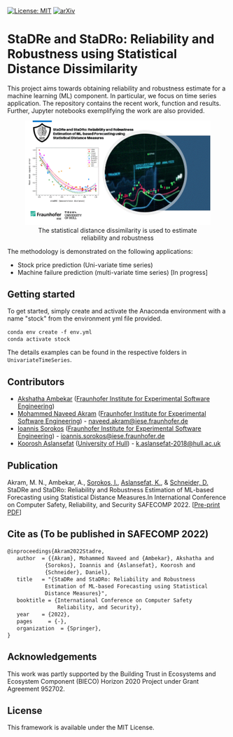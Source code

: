 [![License: MIT](https://img.shields.io/badge/License-MIT-yellow.svg)](https://opensource.org/licenses/MIT) [![arXiv](https://img.shields.io/badge/arXiv-2206.11116-<COLOR>.svg)](https://arxiv.org/abs/2206.11116
)
# StaDRe and StaDRo: Reliability and Robustness using Statistical Distance Dissimilarity
This project aims towards obtaining reliability and robustness estimate for a machine learning (ML) component. In particular, we focus on time series application. The repository contains the recent work, function and results. Further, Jupyter notebooks exemplifying the work are also provided. 

<figure>
    <center>
        <img
        src="figs/SafeML_TimeSeries_v3.gif"
        alt="The SafeML Time Series Overview.">
        <figcaption>The statistical distance dissimilarity is used to estimate reliability and robustness</figcaption>
    </center>
</figure>

The methodology is demonstrated on the following applications:
* Stock price prediction (Uni-variate time series)
* Machine failure prediction (multi-variate time series) [In progress]

## Getting started
To get started, simply create and activate the Anaconda environment with a name "stock" from the environment yml file provided.
```
conda env create -f env.yml
conda activate stock
```
The details examples can be found in the respective folders in ```UnivariateTimeSeries```.

## Contributors
* [Akshatha Ambekar](https://github.com/Akshatha2505) ([Fraunhofer Institute for Experimental Software Engineering](https://www.iese.fraunhofer.de/))
* [Mohammed Naveed Akram](https://github.com/n-akram) ([Fraunhofer Institute for Experimental Software Engineering](https://www.iese.fraunhofer.de/)) - naveed.akram@iese.fraunhofer.de
* [Ioannis Sorokos](https://github.com/ISorokos) ([Fraunhofer Institute for Experimental Software Engineering](https://www.iese.fraunhofer.de/)) - ioannis.sorokos@iese.fraunhofer.de
* [Koorosh Aslansefat](https://github.com/koo-ec) ([University of Hull](https://www.hull.ac.uk/)) - k.aslansefat-2018@hull.ac.uk

## Publication
Akram, M. N., Ambekar, A., [Sorokos, I.](https://scholar.google.com/citations?user=a_BdLPAAAAAJ&hl=en), [Aslansefat, K.](https://scholar.google.com/citations?user=YBa4Tl8AAAAJ&hl=en), & [Schneider, D.](https://scholar.google.com/citations?hl=en&user=GPEl_r8AAAAJ) StaDRe and StaDRo: Reliability and Robustness Estimation of ML-based Forecasting using Statistical Distance Measures.In International Conference on Computer Safety, Reliability, and Security SAFECOMP 2022. [[Pre-print PDF](https://arxiv.org/abs/2206.11116v1)]

## Cite as (To be published in SAFECOMP 2022)
```
@inproceedings{Akram2022Stadre,
   author  = {{Akram}, Mohammed Naveed and {Ambekar}, Akshatha and
            {Sorokos}, Ioannis and {Aslansefat}, Koorosh and 
            {Schneider}, Daniel},
   title   = "{StaDRe and StaDRo: Reliability and Robustness 
            Estimation of ML-based Forecasting using Statistical 
            Distance Measures}",
   booktitle = {International Conference on Computer Safety
                Reliability, and Security},
   year    = {2022},
   pages     = {-},
   organization  = {Springer},
}
```


## Acknowledgements
This work was partly supported by the Building Trust in Ecosystems and Ecosystem Component (BIECO) Horizon 2020 Project under Grant Agreement 952702.

## License
This framework is available under the MIT License.
